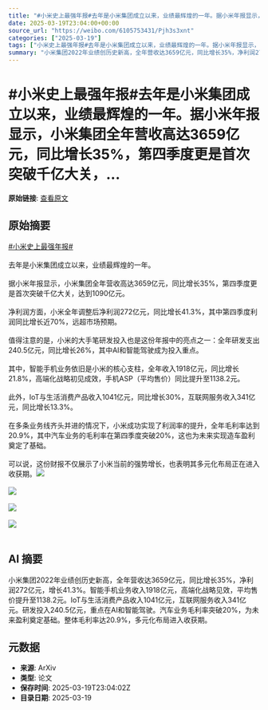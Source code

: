```yaml
---
title: "#小米史上最强年报#去年是小米集团成立以来，业绩最辉煌的一年。据小米年报显示，小米集团全年营收高达3659亿元，同比增长35%，第四季度更是首次突破千亿大关，..."
date: 2025-03-19T23:04:00+00:00
source_url: "https://weibo.com/6105753431/Pjh3s3xnt"
categories: ["2025-03-19"]
tags: ["小米史上最强年报#去年是小米集团成立以来，业绩最辉煌的一年。据小米年报显示，小米集团全年营收高达3659亿元，同比增长35%，第四季度更是首次突破千亿大关，"]
summary: "小米集团2022年业绩创历史新高，全年营收达3659亿元，同比增长35%，净利润272亿元，增长41.3%。智能手机业务收入1918亿元，高端化战略见效，平均售价提升至1138.2元。IoT与生活消费产品收入1041亿元，互联网服务收入341亿元。研发投入240.5亿元，重点在AI和智能驾驶。汽车业务毛利率突破20%，为未来盈利奠定基础。整体毛利率达20.9%，多元化布局进入收获期。"
---
```


# #小米史上最强年报#去年是小米集团成立以来，业绩最辉煌的一年。据小米年报显示，小米集团全年营收高达3659亿元，同比增长35%，第四季度更是首次突破千亿大关，...

**原始链接**: [查看原文](https://weibo.com/6105753431/Pjh3s3xnt)

## 原始摘要

<a href="https://m.weibo.cn/search?containerid=231522type%3D1%26t%3D10%26q%3D%23%E5%B0%8F%E7%B1%B3%E5%8F%B2%E4%B8%8A%E6%9C%80%E5%BC%BA%E5%B9%B4%E6%8A%A5%23&amp;extparam=%23%E5%B0%8F%E7%B1%B3%E5%8F%B2%E4%B8%8A%E6%9C%80%E5%BC%BA%E5%B9%B4%E6%8A%A5%23" data-hide=""><span class="surl-text">#小米史上最强年报#</span></a><br><br>去年是小米集团成立以来，业绩最辉煌的一年。<br><br>据小米年报显示，小米集团全年营收高达3659亿元，同比增长35%，第四季度更是首次突破千亿大关，达到1090亿元。<br><br>净利润方面，小米全年调整后净利润272亿元，同比增长41.3%，其中第四季度利润同比增长近70%，远超市场预期。<br><br>值得注意的是，小米的大手笔研发投入也是这份年报中的亮点之一：全年研发支出240.5亿元，同比增长26%，其中AI和智能驾驶成为投入重点。<br><br>其中，智能手机业务依旧是小米的核心支柱，全年收入1918亿元，同比增长21.8%，高端化战略初见成效，手机ASP（平均售价）同比提升至1138.2元。<br><br>此外，IoT与生活消费产品收入1041亿元，同比增长30%，互联网服务收入341亿元，同比增长13.3%。<br><br>在多条业务线齐头并进的情况下，小米成功实现了利润率的提升，全年毛利率达到20.9%，其中汽车业务的毛利率在第四季度突破20%，这也为未来实现造车盈利奠定了基础。<br><br>可以说，这份财报不仅展示了小米当前的强势增长，也表明其多元化布局正在进入收获期。<img style="" src="https://tvax1.sinaimg.cn/large/006Fd7o3gy1hzmbx2gg8qj30o40k8431.jpg" referrerpolicy="no-referrer"><br><br><img style="" src="https://tvax2.sinaimg.cn/large/006Fd7o3gy1hzmbx3g4amj30m60dwdhm.jpg" referrerpolicy="no-referrer"><br><br><img style="" src="https://tvax2.sinaimg.cn/large/006Fd7o3gy1hzmbx4yz3xj30lg0ej75s.jpg" referrerpolicy="no-referrer"><br><br><img style="" src="https://tvax4.sinaimg.cn/large/006Fd7o3gy1hzmbx6fgegj30rz0fntck.jpg" referrerpolicy="no-referrer"><br><br>

## AI 摘要

小米集团2022年业绩创历史新高，全年营收达3659亿元，同比增长35%，净利润272亿元，增长41.3%。智能手机业务收入1918亿元，高端化战略见效，平均售价提升至1138.2元。IoT与生活消费产品收入1041亿元，互联网服务收入341亿元。研发投入240.5亿元，重点在AI和智能驾驶。汽车业务毛利率突破20%，为未来盈利奠定基础。整体毛利率达20.9%，多元化布局进入收获期。

## 元数据

- **来源**: ArXiv
- **类型**: 论文
- **保存时间**: 2025-03-19T23:04:02Z
- **目录日期**: 2025-03-19
